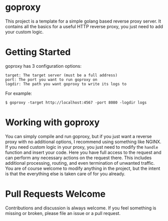 # goproxy

This project is a template for a simple golang based reverse proxy
server. It contains all the basics for a useful HTTP reverse proxy,
you just need to add your custom logic.

# Getting Started

goproxy has 3 configuration options:

```
target: The target server (must be a full address)
port: The port you want to run goproxy on
logdir: The path you want goproxy to write its logs to
```

For example:

```
$ goproxy -target http://localhost:4567 -port 8080 -logdir logs
```

# Working with goproxy

You can simply compile and run goproxy, but if you just want a reverse
proxy with no additional options, I recommend using something like
NGINX. If you need custom logic in your proxy, you just need to modify
the `handle` function and insert your code. Here you have full access
to the request and can perform any necessary actions on the request
there. This includes additional processing, routing, and even
termination of unwanted traffic. You are of course welcome to modify
anything in the project, but the intent is that the everything else is
taken care of for you already.

# Pull Requests Welcome

Contributions and discussion is always welcome. If you feel something
is missing or broken, please file an issue or a pull request.
